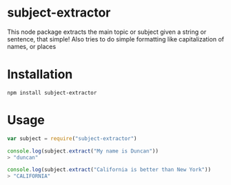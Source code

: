 # subject-extractor
This node package extracts the main topic or subject given a string or sentence, that simple!
Also tries to do simple formatting like capitalization of names, or places

# Installation
```npm install subject-extractor```

# Usage
```javascript
var subject = require("subject-extractor")

console.log(subject.extract("My name is Duncan"))
> "duncan"

console.log(subject.extract("California is better than New York"))
> "CALIFORNIA"
```